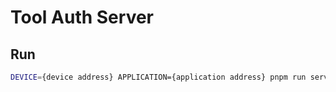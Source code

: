 # Tool Auth Server

## Run

```bash
DEVICE={device address} APPLICATION={application address} pnpm run server
```

